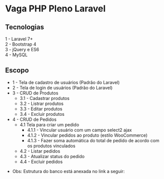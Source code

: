 # Vaga PHP Pleno Laravel

## Tecnologias

1 - Laravel 7+  
2 - Bootstrap 4  
3 - jQuery e ES6  
4 - MySQL  

## Escopo  

- 1 - Tela de cadastro de usuários (Padrão do Laravel)  
- 2 - Tela de login de usuários (Padrão do Laravel)  
- 3 - CRUD de Produtos  
  - 3.1 - Cadastrar produtos  
  - 3.2 - Listrar produtos  
  - 3.3 - Editar produtos  
  - 3.4 - Excluir produtos  
- 4 - CRUD de Pedidos  
  - 4.1 Tela para criar um pedido  
    - 4.1.1 - Vincular usuário com um campo select2 ajax  
    - 4.1.2 - Vincular pedidos ao produto (estilo WooCommerce)  
    - 4.1.3 - Fazer soma automática do total de pedido de acordo com os produtos vinculados  
  - 4.2 - Listar pedidos  
  - 4.3 - Atualizar status do pedido  
  - 4.4 - Excluir pedidos  
  
  
* Obs: Estrutura do banco está anexada no link a seguir:   
